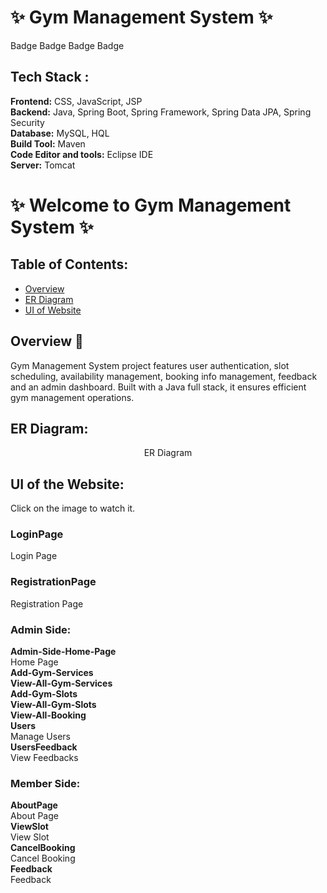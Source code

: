 <h1>✨ Gym Management System ✨</h1>

<p>Badge Badge Badge Badge</p>

<h2>Tech Stack :</h2>
<p>
    <strong>Frontend:</strong> CSS, JavaScript, JSP<br>
    <strong>Backend:</strong> Java, Spring Boot, Spring Framework, Spring Data JPA, Spring Security<br>
    <strong>Database:</strong> MySQL, HQL<br>
    <strong>Build Tool:</strong> Maven<br>
    <strong>Code Editor and tools:</strong> Eclipse IDE<br>
    <strong>Server:</strong> Tomcat
</p>

<h1>✨ Welcome to Gym Management System ✨</h1>

<h2>Table of Contents:</h2>
<ul>
    <li><a href="#overview">Overview</a></li>
    <li><a href="#er-diagram">ER Diagram</a></li>
    <li><a href="#ui-of-website">UI of Website</a></li>
</ul>

<h2 id="overview">Overview 🔨</h2>
<p>Gym Management System project features user authentication, slot scheduling, availability management, booking info management, feedback and an admin dashboard. Built with a Java full stack, it ensures efficient gym management operations.</p>

<h2 id="er-diagram">ER Diagram:</h2>
<p align = "center">ER Diagram</p> 

<p align ="center" ![erd](https://github.com/user-attachments/assets/1225a5a5-9593-46fd-a26b-5e554dac03de)</p>
<h2 id="ui-of-website">UI of the Website:</h2>
<p>Click on the image to watch it.</p>

<h3>LoginPage</h3>
<p>Login Page</p>
<h3>RegistrationPage</h3>
<p>Registration Page</p>

<h3>Admin Side:</h3>

<p>
    <strong>Admin-Side-Home-Page</strong><br>
    Home Page<br>
    <strong>Add-Gym-Services</strong><br>
    <strong>View-All-Gym-Services</strong><br>
    <strong>Add-Gym-Slots</strong><br>
    <strong>View-All-Gym-Slots</strong><br>
    <strong>View-All-Booking</strong><br>
    <strong>Users</strong><br>
    Manage Users<br>
    <strong>UsersFeedback</strong><br>
    View Feedbacks
</p>

<h3>Member Side:</h3>

<p>
    <strong>AboutPage</strong><br>
    About Page<br>
    <strong>ViewSlot</strong><br>
    View Slot<br>
    <strong>CancelBooking</strong><br>
    Cancel Booking<br>
    <strong>Feedback</strong><br>
    Feedback
</p>
